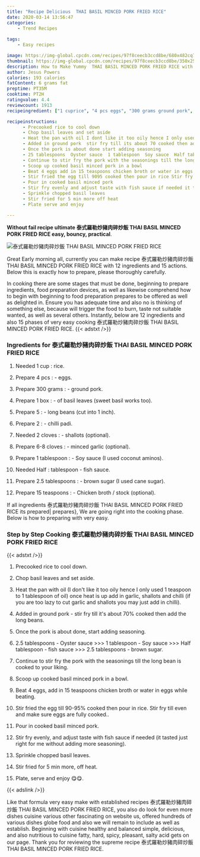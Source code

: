 ```yaml
---
title: "Recipe Delicious  THAI BASIL MINCED PORK FRIED RICE"
date: 2020-03-14 13:56:47
categories:
    - Trend Recipes
    
tags:
    - Easy recipes

image: https://img-global.cpcdn.com/recipes/97f8ceecb3ccd8be/680x482cq70/泰式羅勒炒豬肉碎炒飯-thai-basil-minced-pork-fried-rice-recipe-main-photo.jpg
thumbnail: https://img-global.cpcdn.com/recipes/97f8ceecb3ccd8be/350x250cq70/泰式羅勒炒豬肉碎炒飯-thai-basil-minced-pork-fried-rice-recipe-main-photo.jpg
description: How to Make Yummy  THAI BASIL MINCED PORK FRIED RICE with 12 ingredients and 15 stages of easy cooking.
author: Jesus Powers
calories: 193 calories
fatContent: 6 grams fat
preptime: PT35M
cooktime: PT2H
ratingvalue: 4.4
reviewcount: 1913
recipeingredient: ["1 cuprice", "4 pcs eggs", "300 grams ground pork", "1 box of basil leaves sweet basil works too", "5 long beans cut into 1 inch", "2 chilli padi", "2 cloves shallots optional", "6-8 cloves minced garlic optional", "1 tablespoon Soy sauce I used coconut aminos", "Halftablespoon  fish sauce", "2.5 tablespoons brown sugar I used cane sugar", "15 teaspoons Chicken broth  stock optional"]

recipeinstructions: 
      - Precooked rice to cool down 
      - Chop basil leaves and set aside 
      - Heat the pan with oil I dont like it too oily hence I only used 1 teaspoon to 1 tablespoon of oil once heat is up add in garlic shallots and chilli if you are too lazy to cut garlic and shallots you may just add in chilli 
      - Added in ground pork  stir fry till its about 70 cooked then add the long beans 
      - Once the pork is about done start adding seasoning 
      - 25 tablespoons  Oyster sauce  1 tablespoon  Soy sauce  Half tablespoon  fish sauce  25 tablespoons  brown sugar 
      - Continue to stir fry the pork with the seasonings till the long bean is cooked to your liking 
      - Scoop up cooked basil minced pork in a bowl 
      - Beat 4 eggs add in 15 teaspoons chicken broth or water in eggs while beating 
      - Stir fried the egg till 9095 cooked then pour in rice Stir fry till even and make sure eggs are fully cooked 
      - Pour in cooked basil minced pork 
      - Stir fry evenly and adjust taste with fish sauce if needed it tasted just right for me without adding more seasoning 
      - Sprinkle chopped basil leaves 
      - Stir fried for 5 min more off heat 
      - Plate serve and enjoy 

---
```




**Without fail recipe ultimate 泰式羅勒炒豬肉碎炒飯 THAI BASIL MINCED PORK FRIED RICE easy, bouncy, practical**. 


![泰式羅勒炒豬肉碎炒飯 THAI BASIL MINCED PORK FRIED RICE](https://img-global.cpcdn.com/recipes/97f8ceecb3ccd8be/680x482cq70/泰式羅勒炒豬肉碎炒飯-thai-basil-minced-pork-fried-rice-recipe-main-photo.jpg "泰式羅勒炒豬肉碎炒飯 THAI BASIL MINCED PORK FRIED RICE")




Great Early morning all, currently you can make recipe 泰式羅勒炒豬肉碎炒飯 THAI BASIL MINCED PORK FRIED RICE with 12 ingredients and 15 actions. Below this is exactly how to prepare, please thoroughly carefully.

In cooking there are some stages that must be done, beginning to prepare ingredients, food preparation devices, as well as likewise comprehend how to begin with beginning to food preparation prepares to be offered as well as delighted in. Ensure you has adequate time and also no is thinking of something else, because will trigger the food to burn, taste not suitable wanted, as well as several others. Instantly, below are 12 ingredients and also 15 phases of very easy cooking 泰式羅勒炒豬肉碎炒飯 THAI BASIL MINCED PORK FRIED RICE.
{{< adstxt />}}

### Ingredients for 泰式羅勒炒豬肉碎炒飯 THAI BASIL MINCED PORK FRIED RICE


1. Needed 1 cup : rice.

1. Prepare 4 pcs : - eggs.

1. Prepare 300 grams : - ground pork.

1. Prepare 1 box : - of basil leaves (sweet basil works too).

1. Prepare 5 : - long beans (cut into 1 inch).

1. Prepare 2 : - chilli padi.

1. Needed 2 cloves : - shallots (optional).

1. Prepare 6-8 cloves : - minced garlic (optional).

1. Prepare 1 tablespoon : - Soy sauce (I used coconut aminos).

1. Needed Half : tablespoon - fish sauce.

1. Prepare 2.5 tablespoons : - brown sugar (I used cane sugar).

1. Prepare 15 teaspoons : - Chicken broth / stock (optional).



If all ingredients 泰式羅勒炒豬肉碎炒飯 THAI BASIL MINCED PORK FRIED RICE its prepared| prepares}, We are going right into the cooking phase. Below is how to preparing with very easy.

### Step by Step Cooking 泰式羅勒炒豬肉碎炒飯 THAI BASIL MINCED PORK FRIED RICE

{{< adstxt />}}


1. Precooked rice to cool down.



1. Chop basil leaves and set aside.



1. Heat the pan with oil (I don&#39;t like it too oily hence I only used 1 teaspoon to 1 tablespoon of oil) once heat is up add in garlic, shallots and chilli (if you are too lazy to cut garlic and shallots you may just add in chilli).



1. Added in ground pork - stir fry till it&#39;s about 70% cooked then add the long beans.



1. Once the pork is about done, start adding seasoning.



1. 2.5 tablespoons - Oyster sauce &gt;&gt;&gt; 1 tablespoon - Soy sauce &gt;&gt;&gt; Half tablespoon - fish sauce &gt;&gt;&gt; 2.5 tablespoons - brown sugar.



1. Continue to stir fry the pork with the seasonings till the long bean is cooked to your liking.



1. Scoop up cooked basil minced pork in a bowl.



1. Beat 4 eggs, add in 15 teaspoons chicken broth or water in eggs while beating.



1. Stir fried the egg till 90-95% cooked then pour in rice. Stir fry till even and make sure eggs are fully cooked..



1. Pour in cooked basil minced pork.



1. Stir fry evenly, and adjust taste with fish sauce if needed (it tasted just right for me without adding more seasoning).



1. Sprinkle chopped basil leaves.



1. Stir fried for 5 min more, off heat.



1. Plate, serve and enjoy 😋😋.





{{< adslink />}}

Like that formula very easy make with established recipes 泰式羅勒炒豬肉碎炒飯 THAI BASIL MINCED PORK FRIED RICE, you also do look for even more dishes cuisine various other fascinating on website us, offered hundreds of various dishes globe food and also we will remain to include as well as establish. Beginning with cuisine healthy and balanced simple, delicious, and also nutritious to cuisine fatty, hard, spicy, pleasant, salty acid gets on our page. Thank you for reviewing the supreme recipe 泰式羅勒炒豬肉碎炒飯 THAI BASIL MINCED PORK FRIED RICE.
